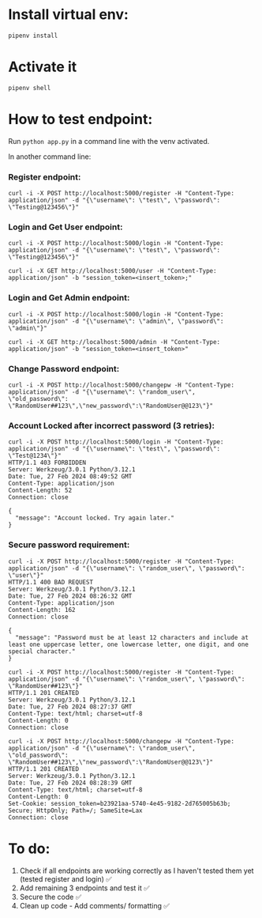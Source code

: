 # Install virtual env:

`pipenv install`

# Activate it

`pipenv shell`

# How to test endpoint:

Run `python app.py` in a command line with the venv activated.

In another command line:

### Register endpoint:
`curl -i -X POST http://localhost:5000/register -H "Content-Type: application/json" -d "{\"username\": \"test\", \"password\": \"Testing@123456\"}"` 

### Login and Get User endpoint:
`curl -i -X POST http://localhost:5000/login -H "Content-Type: application/json" -d "{\"username\": \"test\", \"password\": \"Testing@123456\"}"`

`curl -i -X GET http://localhost:5000/user -H "Content-Type: application/json" -b "session_token=<insert_token>;"`


### Login and Get Admin endpoint:
`curl -i -X POST http://localhost:5000/login -H "Content-Type: application/json" -d "{\"username\": \"admin\", \"password\": \"admin\"}"`

`curl -i -X GET http://localhost:5000/admin -H "Content-Type: application/json" -b "session_token=<insert_token>"`

### Change Password endpoint:
`curl -i -X POST http://localhost:5000/changepw -H "Content-Type: application/json" -d "{\"username\": \"random_user\", \"old_password\": \"RandomUser##123\",\"new_password\":\"RandomUser@@123\"}"`

### Account Locked after incorrect password (3 retries):
```
curl -i -X POST http://localhost:5000/login -H "Content-Type: application/json" -d "{\"username\": \"test\", \"password\": \"Test@1234\"}"
HTTP/1.1 403 FORBIDDEN
Server: Werkzeug/3.0.1 Python/3.12.1
Date: Tue, 27 Feb 2024 08:49:52 GMT
Content-Type: application/json
Content-Length: 52
Connection: close

{
  "message": "Account locked. Try again later."
}
```

### Secure password requirement:
```
curl -i -X POST http://localhost:5000/register -H "Content-Type: application/json" -d "{\"username\": \"random_user\", \"password\": \"user\"}"
HTTP/1.1 400 BAD REQUEST
Server: Werkzeug/3.0.1 Python/3.12.1
Date: Tue, 27 Feb 2024 08:26:32 GMT
Content-Type: application/json
Content-Length: 162
Connection: close

{
  "message": "Password must be at least 12 characters and include at least one uppercase letter, one lowercase letter, one digit, and one special character."
}
```

```
curl -i -X POST http://localhost:5000/register -H "Content-Type: application/json" -d "{\"username\": \"random_user\", \"password\": \"RandomUser##123\"}"            
HTTP/1.1 201 CREATED
Server: Werkzeug/3.0.1 Python/3.12.1
Date: Tue, 27 Feb 2024 08:27:37 GMT
Content-Type: text/html; charset=utf-8
Content-Length: 0
Connection: close
```

```
curl -i -X POST http://localhost:5000/changepw -H "Content-Type: application/json" -d "{\"username\": \"random_user\", \"old_password\": \"RandomUser##123\",\"new_password\":\"RandomUser@@123\"}"
HTTP/1.1 201 CREATED
Server: Werkzeug/3.0.1 Python/3.12.1
Date: Tue, 27 Feb 2024 08:28:39 GMT
Content-Type: text/html; charset=utf-8
Content-Length: 0
Set-Cookie: session_token=b23921aa-5740-4e45-9182-2d765005b63b; Secure; HttpOnly; Path=/; SameSite=Lax
Connection: close
```

# To do:

1. Check if all endpoints are working correctly as I haven't tested them yet (tested register and login) ✅
2. Add remaining 3 endpoints and test it ✅
3. Secure the code ✅
4. Clean up code - Add comments/ formatting ✅
 

